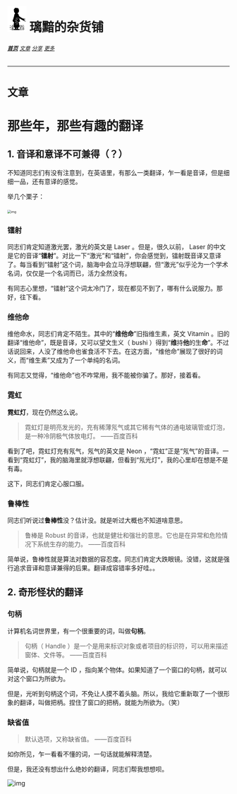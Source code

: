 # [<img src="图标.png" alt="Logo" style="zoom:7%;" />](index.html) 璃黯的杂货铺

###### **[`首页`](index.html)**		[`文章`](文章.html)		[`分享`](分享.html)		[`更多`](更多.html)

---

# `文章`

# 那些年，那些有趣的翻译

## 1. 音译和意译不可兼得（？）

不知道同志们有没有注意到，在英语里，有那么一类翻译，乍一看是音译，但是细细一品，还有意译的感觉。

举几个栗子：

<img src="https://dl4.weshineapp.com/gif/20170703/7095ecb405a142ad26e08973281922d7.gif?f=micro_5qCX5a2Q" alt="img" style="zoom: 50%;" />

### 镭射

同志们肯定知道激光罢，激光的英文是 Laser 。但是，很久以前， Laser 的中文是它的音译“**镭射**”。对比一下“激光”和“镭射”，你会感觉到，镭射既音译又意译了。每当看到“镭射”这个词，脑海中会立马浮想联翩，但“激光”似乎沦为一个学术名词，仅仅是一个名词而已，活力全然没有。

有同志心里想，“镭射”这个词太冷门了，现在都见不到了，哪有什么说服力。那好，往下看。

### 维他命

维他命水，同志们肯定不陌生。其中的“**维他命**”旧指维生素，英文 Vitamin 。旧的翻译“维他命”，既是音译，又可以望文生义（ bushi ）得到“**维**持**他**的生**命**”。不过话说回来，人没了维他命也雀食活不下去。在这方面，“维他命”展现了很好的词义，而“维生素”又成为了一个单纯的名词。

有同志又觉得，“维他命”也不咋常用，我不能被你骗了。那好，接着看。

### 霓虹

**霓虹灯**，现在仍然这么说。

> 霓虹灯是明亮发光的，充有稀薄氖气或其它稀有气体的通电玻璃管或灯泡，是一种冷阴极气体放电灯。 ——百度百科

看到了吧，霓虹灯充有氖气，氖气的英文是 Neon ，“霓虹”正是“氖气”的音译。一看到“霓虹灯”，我的脑海里就浮想联翩，但看到“氖光灯”，我的心里却在想是不是有毒。

这下，同志们肯定心服口服。

### 鲁棒性

同志们听说过**鲁棒性**没？估计没。就是听过大概也不知道啥意思。

> 鲁棒是 Robust 的音译，也就是健壮和强壮的意思。它也是在异常和危险情况下系统生存的能力。 ——百度百科

简单说，鲁棒性就是算法对数据的容忍度。同志们肯定大跌眼镜。没错，这就是强行追求音译和意译兼得的后果。翻译成容错率多好哇。。

## 2. 奇形怪状的翻译

### 句柄

计算机名词世界里，有一个很重要的词，叫做**句柄**。

> 句柄（ Handle ）是一个是用来标识对象或者项目的标识符，可以用来描述窗体、文件等。 ——百度百科

简单说，句柄就是一个 ID ，指向某个物体。如果知道了一个窗口的句柄，就可以对这个窗口为所欲为。

但是，光听到句柄这个词，不免让人摸不着头脑。所以，我给它重新取了一个很形象的翻译，叫做把柄。捏住了窗口的把柄，就能为所欲为。（笑）

### 缺省值

> 默认选项，又称缺省值。 ——百度百科

如你所见，乍一看看不懂的词，一句话就能解释清楚。

但是，我还没有想出什么绝妙的翻译，同志们帮我想想呗。

![img](https://dl4.weshineapp.com/gif/20171213/cb6bbfb56a712b00a0faeffba4801aeb.gif?f=micro_)
